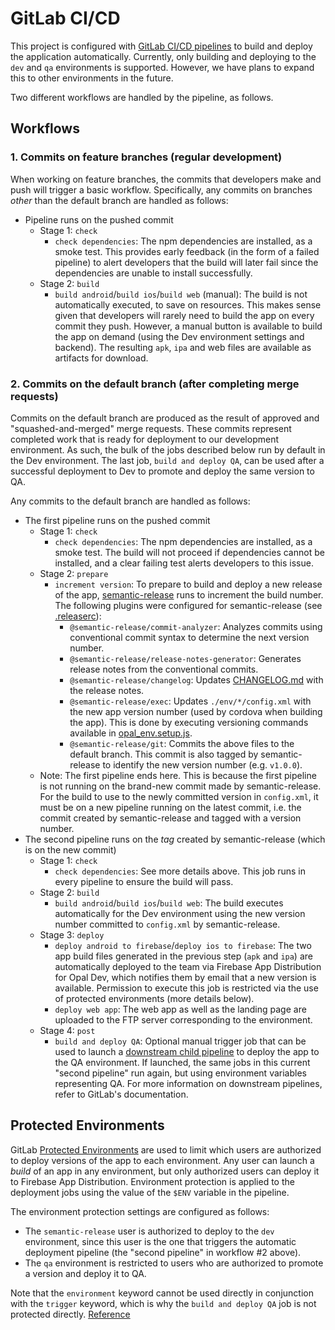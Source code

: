 # GitLab CI/CD

This project is configured with [GitLab CI/CD pipelines](https://docs.gitlab.com/ee/ci/pipelines/)
to build and deploy the application automatically.
Currently, only building and deploying to the `dev` and `qa` environments is supported. However, we have plans to expand this
to other environments in the future.

Two different workflows are handled by the pipeline, as follows.

## Workflows

### 1. Commits on feature branches (regular development)

When working on feature branches, the commits that developers make and push will trigger a basic workflow.
Specifically, any commits on branches _other_ than the default branch are handled as follows:

- Pipeline runs on the pushed commit
  - Stage 1: `check`
    - `check dependencies`: The npm dependencies are installed, as a smoke test.
      This provides early feedback (in the form of a failed pipeline) to alert developers that the build will later fail
      since the dependencies are unable to install successfully.
  - Stage 2: `build`
    - `build android`/`build ios`/`build web` (manual): The build is not automatically executed, to save on resources.
      This makes sense given that developers will rarely need to build the app on every commit they push.
      However, a manual button is available to build the app on demand (using the Dev environment settings and backend).
      The resulting `apk`, `ipa` and web files are available as artifacts for download.

### 2. Commits on the default branch (after completing merge requests)

Commits on the default branch are produced as the result of approved and "squashed-and-merged" merge requests.
These commits represent completed work that is ready for deployment to our development environment.
As such, the bulk of the jobs described below run by default in the Dev environment.
The last job, `build and deploy QA`, can be used after a successful deployment to Dev to promote and deploy the same version to QA.

Any commits to the default branch are handled as follows:

- The first pipeline runs on the pushed commit
  - Stage 1: `check`
    - `check dependencies`: The npm dependencies are installed, as a smoke test.
      The build will not proceed if dependencies cannot be installed, and a clear failing test alerts developers
      to this issue.
  - Stage 2: `prepare`
    - `increment version`: To prepare to build and deploy a new release of the app,
      [semantic-release](https://github.com/semantic-release/semantic-release) runs to increment the build number.
      The following plugins were configured for semantic-release (see [.releaserc](../../.releaserc)):
      - `@semantic-release/commit-analyzer`: Analyzes commits using conventional commit syntax
        to determine the next version number.
      - `@semantic-release/release-notes-generator`: Generates release notes from the conventional commits.
      - `@semantic-release/changelog`: Updates [CHANGELOG.md](../../CHANGELOG.md) with the release notes.
      - `@semantic-release/exec`: Updates `./env/*/config.xml` with the new app version number (used by cordova
        when building the app).
        This is done by executing versioning commands available in [opal_env.setup.js](../../opal_env.setup.js).
      - `@semantic-release/git`: Commits the above files to the default branch.
        This commit is also tagged by semantic-release to identify the new version number (e.g. `v1.0.0`).
  - Note: The first pipeline ends here. This is because the first pipeline is not running on
    the brand-new commit made by semantic-release. For the build to use to the newly committed version in `config.xml`,
    it must be on a new pipeline running on the latest commit, i.e. the commit created by semantic-release
    and tagged with a version number.
- The second pipeline runs on the _tag_ created by semantic-release (which is on the new commit)
  - Stage 1: `check`
    - `check dependencies`: See more details above. This job runs in every pipeline to ensure the build will pass.
  - Stage 2: `build`
    - `build android`/`build ios`/`build web`: The build executes automatically for the Dev environment
      using the new version number committed to `config.xml` by semantic-release.
  - Stage 3: `deploy`
    - `deploy android to firebase`/`deploy ios to firebase`: The two app build files generated in the previous step
      (`apk` and `ipa`) are automatically deployed to the team via Firebase App Distribution for Opal Dev,
      which notifies them by email that a new version is available.
      Permission to execute this job is restricted via the use of protected environments (more details below).
    - `deploy web app`: The web app as well as the landing page are uploaded to the FTP server corresponding to the environment.
  - Stage 4: `post`
    - `build and deploy QA`: Optional manual trigger job that can be used to launch a [downstream child pipeline](https://docs.gitlab.com/ee/ci/pipelines/downstream_pipelines.html#parent-child-pipelines)
      to deploy the app to the QA environment. If launched, the same jobs in this current "second pipeline" run again,
      but using environment variables representing QA.
      For more information on downstream pipelines, refer to GitLab's documentation.

## Protected Environments

GitLab [Protected Environments](https://docs.gitlab.com/ee/ci/environments/protected_environments.html)
are used to limit which users are authorized to deploy versions of the app to each environment.
Any user can launch a _build_ of an app in any environment, but only authorized users can deploy it
to Firebase App Distribution.
Environment protection is applied to the deployment jobs using the value of the `$ENV` variable in the pipeline.

The environment protection settings are configured as follows:

- The `semantic-release` user is authorized to deploy to the `dev` environment, since this user is the one that triggers
the automatic deployment pipeline (the "second pipeline" in workflow #2 above).
- The `qa` environment is restricted to users who are authorized to promote a version and deploy it to QA.

Note that the `environment` keyword cannot be used directly in conjunction with the `trigger` keyword, which is why the
`build and deploy QA` job is not protected directly. [Reference](https://stackoverflow.com/questions/70768874/gitlab-ci-using-environment-key-with-trigger-in-job)
